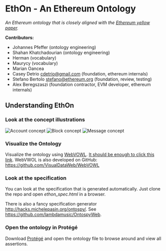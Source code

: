 # EthOn - An Ethereum Ontology
_An Ethereum ontology that is closely aligned with the [Ethereum yellow paper](https://github.com/ethereum/yellowpaper)._

__Contributors:__
* Johannes Pfeffer (ontology engineering)
* Shahan Khatchadourian (ontology engineering)
* Herman (vocabulary)
* Maurycy (vocabulary)
* Marian Oancea
* Casey Detrio cdetrio@gmail.com (foundation, ethereum internals)
* Stefano Bertolo <stefano@ethereum.org> (foundation, review, testing)
* Alex Beregszaszi (foundation contractor, EVM developer, ethereum internals)

## Understanding EthOn
### Look at the concept illustrations
![Account concept](https://github.com/ConsenSys/ethereum-ontology/blob/master/spec_resources/img/account_concept.png)
![Block concept](https://github.com/ConsenSys/ethereum-ontology/blob/master/spec_resources/img/block_concept.png)
![Message concept](https://github.com/ConsenSys/ethereum-ontology/blob/master/spec_resources/img/message_concept.png)

### Visualize the Ontology
Visualize the ontology using [WebVOWL](http://vowl.visualdataweb.org/webvowl/).
[It should be enough to click this link](http://vowl.visualdataweb.org/webvowl/#iri=https://raw.githubusercontent.com/ConsenSys/ethereum-ontology/master/ethon.rdf?token=ABeN2FXA5BqQMkSypsnxRyvsbDQwgZGKks5YUVL0wA%3D%3D). 
WebVWOL is also developed on GitHub: https://github.com/VisualDataWeb/WebVOWL

### Look at the specification
You can look at the specification that is generated automatically. Just clone the repo and open _ethon_spec.html_ in a browser.

There is also a fancy specification generator http://hacks.michelepasin.org/ontospy/. See https://github.com/lambdamusic/OntospyWeb.

### Open the ontology in Protégé
Download [Protégé](http://protege.stanford.edu/) and open the ontology file to browse around and view all assertions.